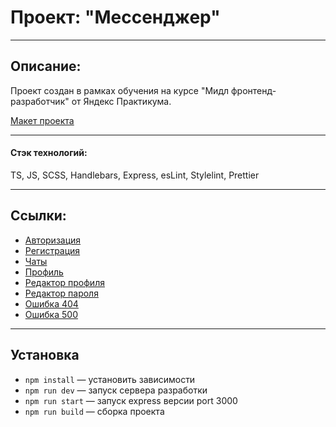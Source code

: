 # Проект: "Мессенджер"

---

## Описание:

Проект создан в рамках обучения на курсе "Мидл фронтенд-разработчик" от Яндекс Практикума.

[Макет проекта](https://www.figma.com/file/jF5fFFzgGOxQeB4CmKWTiE/Chat_external_link?type=design&node-id=0%3A1&mode=design&t=fs4WyZWHCaf81psd-1)

---

#### Стэк технологий:

TS, JS, SCSS, Handlebars, Express, esLint, Stylelint, Prettier

---

## Ссылки:

- [Авторизация](https://deploy--astounding-frangollo-d58fdf.netlify.app/)
- [Регистрация](https://deploy--astounding-frangollo-d58fdf.netlify.app/sign-up)
- [Чаты](https://deploy--astounding-frangollo-d58fdf.netlify.app/messenger)
- [Профиль](https://deploy--astounding-frangollo-d58fdf.netlify.app/settings)
- [Редактор профиля](https://deploy--astounding-frangollo-d58fdf.netlify.app/profile-change-data)
- [Редактор пароля](https://deploy--astounding-frangollo-d58fdf.netlify.app/profile-change-password)
- [Ошибка 404](https://deploy--astounding-frangollo-d58fdf.netlify.app/404)
- [Ошибка 500](https://deploy--astounding-frangollo-d58fdf.netlify.app/500)

---

## Установка

- `npm install` — установить зависимости
- `npm run dev` — запуск сервера разработки
- `npm run start` — запуск express версии port 3000
- `npm run build` — сборка проекта

